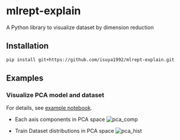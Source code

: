 # mlrept-explain

A Python library to visualize dataset by dimension reduction

## Installation

```bash
pip install git+https://github.com/isuya1992/mlrept-explain.git
```

## Examples

### Visualize PCA model and dataset

For details, see [example notebook](/example/pca_for_classification_dataset.ipynb).

* Each axis components in PCA space
![pca_comp](https://user-images.githubusercontent.com/109841455/202206427-e17606bf-b500-44fb-b853-a73854b8ea7c.png)

* Train Dataset distributions in PCA space
![pca_hist](https://user-images.githubusercontent.com/109841455/202207776-a020221a-193d-4849-b496-cfe6e7d18136.png)
